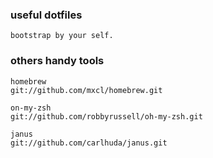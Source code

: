 ### useful dotfiles

    bootstrap by your self.

### others handy tools

    homebrew
    git://github.com/mxcl/homebrew.git

    on-my-zsh
    git://github.com/robbyrussell/oh-my-zsh.git

    janus
    git://github.com/carlhuda/janus.git

